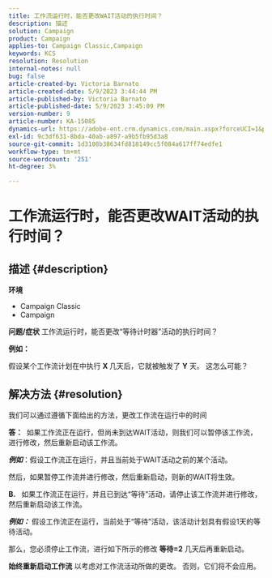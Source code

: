 ```yaml
---
title: 工作流运行时，能否更改WAIT活动的执行时间？
description: 描述
solution: Campaign
product: Campaign
applies-to: Campaign Classic,Campaign
keywords: KCS
resolution: Resolution
internal-notes: null
bug: false
article-created-by: Victoria Barnato
article-created-date: 5/9/2023 3:44:44 PM
article-published-by: Victoria Barnato
article-published-date: 5/9/2023 3:45:09 PM
version-number: 9
article-number: KA-15085
dynamics-url: https://adobe-ent.crm.dynamics.com/main.aspx?forceUCI=1&pagetype=entityrecord&etn=knowledgearticle&id=86dea067-80ee-ed11-8849-6045bd0065b6
exl-id: 9c3df631-8bda-40ab-a897-a9b5fb95d3a8
source-git-commit: 1d3108b38634fd818149cc5f084a617ff74edfe1
workflow-type: tm+mt
source-wordcount: '251'
ht-degree: 3%

---
```


# 工作流运行时，能否更改WAIT活动的执行时间？

## 描述 {#description}

<b>环境</b>
- Campaign Classic
- Campaign


<b>问题/症状</b>
工作流运行时，能否更改“等待计时器”活动的执行时间？

<b>例如：</b>

假设某个工作流计划在中执行 <b>X </b>几天后，它就被触发了 <b>Y</b> 天。 这怎么可能？




## 解决方法 {#resolution}


我们可以通过遵循下面给出的方法，更改工作流在运行中的时间

<b>答：</b>  如果工作流正在运行，但尚未到达WAIT活动，则我们可以暂停该工作流，进行修改，然后重新启动该工作流。

<b>*例如</b>*：假设工作流正在运行，并且当前处于WAIT活动之前的某个活动。

然后，如果暂停工作流并进行修改，然后重新启动，则新的WAIT将生效。

<b>B.</b>   如果工作流正在运行，并且已到达“等待”活动，请停止该工作流并进行修改，然后重新启动该工作流。

<b>*例如：</b>* 假设工作流正在运行，当前处于“等待”活动，该活动计划具有假设1天的等待活动。

那么，您必须停止工作流，进行如下所示的修改 <b>等待=2</b> 几天后再重新启动。

<b>始终重新启动工作流</b> 以考虑对工作流活动所做的更改。 否则，它们将不会应用。
